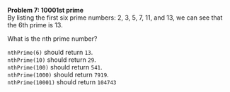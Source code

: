 **Problem 7: 10001st prime**  
By listing the first six prime numbers: 2, 3, 5, 7, 11, and 13, we can see that the 6th prime is 13.  

What is the nth prime number?  

`nthPrime(6)` should return `13`.  
`nthPrime(10)` should return `29`.  
`nthPrime(100)` should return `541`.  
`nthPrime(1000)` should return `7919`.  
`nthPrime(10001)` should return `104743`  
